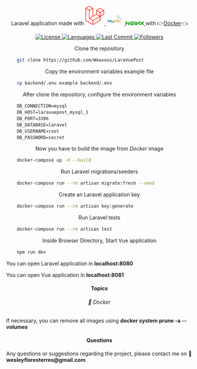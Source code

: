 <p align="center">
    Laravel application made with
    <a href="https://www.laravel.com">
        <img src="https://raw.githubusercontent.com/MagicalStrangeQuark/MagicalStrangeQuark/master/assets/laravel.svg" width="10%">
    </a>
    <a href="https://www.mysql.com">
        <img src="https://raw.githubusercontent.com/MagicalStrangeQuark/MagicalStrangeQuark/master/assets/mysql.svg" width="10%">
    </a>
    <a href="https://www.nginx.com">
        <img src="https://raw.githubusercontent.com/MagicalStrangeQuark/MagicalStrangeQuark/master/assets/nginx.svg" width="10%">
    </a> with 👉<a href="https://www.docker.com">Docker</a>👈
</p>

<p align="center">
    <a href="#">
        <img alt="License" src="https://img.shields.io/github/license/Whopag/DockerLaravelMySQL">
    </a>
    <a href="#">
        <img alt="Languages" src="https://img.shields.io/github/languages/count/Whopag/DockerLaravelMySQL">
    </a>
    <a href="#">
        <img alt="Last Commit" src="https://img.shields.io/github/last-commit/Whopag/DockerLaravelMySQL">
    </a>
    <a href="#">
        <img alt="Followers" src="https://img.shields.io/github/followers/Whopag?style=social">
    </a>
</p>

<p align="center">Clone the repository</p>

```bash
    git clone https://github.com/Weavous/LaraVuePost
```

<p align="center">Copy the environment variables example file</p>

```bash
    cp backend/.env.example backend/.env
```

<p align="center">After clone the repository, configure the environment variables</p>

```txt
    DB_CONNECTION=mysql
    DB_HOST=laravuepost_mysql_1
    DB_PORT=3306
    DB_DATABASE=laravel
    DB_USERNAME=root
    DB_PASSWORD=secret
```

<p align="center">Now you have to build the image from <em>Docker</em> image</p>

```bash
    docker-compose up -d --build
```

<p align="center">Run Laravel migrations/seeders</p>

```bash
    docker-compose run --rm artisan migrate:fresh --seed
```

<p align="center">Create an Laravel application key</p>

```bash
    docker-compose run --rm artisan key:generate
```

<p align="center">Run Laravel tests</p>

```bash
    docker-compose run --rm artisan test
```

<p align="center">Inside Browser Directory, Start Vue application</p>

```bash
    npm run dev
```

<p>You can open Laravel application in <strong>localhost:8080</strong></p>

<p>You can open Vue application in <strong>localhost:8081</strong></p>

<h4 align="center">Topics</h4>

<h6 align="center">🚀 Docker</h6>

<p>If necessary, you can remove all images using <strong>docker system prune -a --volumes</strong></p>

<h4 align="center">Questions</h4>

<p>Any questions or suggestions regarding the project, please contact me on 📧 <strong>wesleyfloresterres@gmail.com</strong></p>